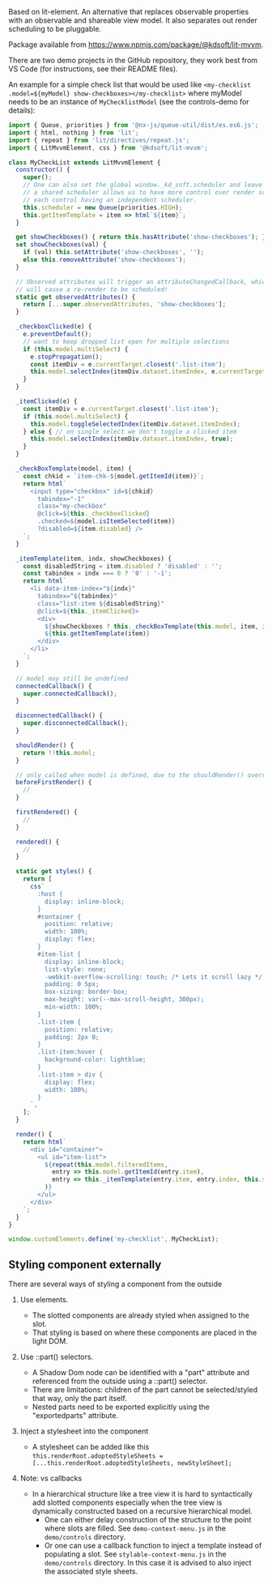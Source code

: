 Based on lit-element. An alternative that replaces observable properties with an observable
and shareable view model. It also separates out render scheduling to be pluggable.

Package available from https://www.npmjs.com/package/@kdsoft/lit-mvvm.

There are two demo projects in the GitHub repository, they work best from VS Code (for instructions, see their README files).

An example for a simple check list that would be used like
 `<my-checklist .model=${myModel} show-checkboxes></my-checklist>` where myModel needs to be an instance of `MyChecklistModel` (see the controls-demo for details):

```javascript
import { Queue, priorities } from '@nx-js/queue-util/dist/es.es6.js';
import { html, nothing } from 'lit';
import { repeat } from 'lit/directives/repeat.js';
import { LitMvvmElement, css } from '@kdsoft/lit-mvvm';

class MyCheckList extends LitMvvmElement {
  constructor() {
    super();
    // One can also set the global window._kd_soft.scheduler and leave this.scheduler unassigned,
    // a shared scheduler allows us to have more control over render scheduling compared to
    // each control having an independent scheduler.
    this.scheduler = new Queue(priorities.HIGH);
    this.getItemTemplate = item => html`${item}`;
  }

  get showCheckboxes() { return this.hasAttribute('show-checkboxes'); }
  set showCheckboxes(val) {
    if (val) this.setAttribute('show-checkboxes', '');
    else this.removeAttribute('show-checkboxes');
  }

  // Observed attributes will trigger an attributeChangedCallback, which in turn 
  // will cause a re-render to be scheduled!
  static get observedAttributes() {
    return [...super.observedAttributes, 'show-checkboxes'];
  }

  _checkboxClicked(e) {
    e.preventDefault();
    // want to keep dropped list open for multiple selections
    if (this.model.multiSelect) {
      e.stopPropagation();
      const itemDiv = e.currentTarget.closest('.list-item');
      this.model.selectIndex(itemDiv.dataset.itemIndex, e.currentTarget.checked);
    }
  }

  _itemClicked(e) {
    const itemDiv = e.currentTarget.closest('.list-item');
    if (this.model.multiSelect) {
      this.model.toggleSelectedIndex(itemDiv.dataset.itemIndex);
    } else { // on single select we don't toggle a clicked item
      this.model.selectIndex(itemDiv.dataset.itemIndex, true);
    }
  }

  _checkBoxTemplate(model, item) {
    const chkid = `item-chk-${model.getItemId(item)}`;
    return html`
      <input type="checkbox" id=${chkid}
        tabindex="-1"
        class="my-checkbox"
        @click=${this._checkboxClicked}
        .checked=${model.isItemSelected(item)}
        ?disabled=${item.disabled} />
    `;
  }

  _itemTemplate(item, indx, showCheckboxes) {
    const disabledString = item.disabled ? 'disabled' : '';
    const tabindex = indx === 0 ? '0' : '-1';
    return html`
      <li data-item-index="${indx}"
        tabindex="${tabindex}"
        class="list-item ${disabledString}"
        @click=${this._itemClicked}>
        <div>
          ${showCheckboxes ? this._checkBoxTemplate(this.model, item, indx) : nothing}
          ${this.getItemTemplate(item)}
        </div>
      </li>
    `;
  }

  // model may still be undefined
  connectedCallback() {
    super.connectedCallback();
  }

  disconnectedCallback() {
    super.disconnectedCallback();
  }

  shouldRender() {
    return !!this.model;
  }

  // only called when model is defined, due to the shouldRender() override
  beforeFirstRender() {
    //
  }

  firstRendered() {
    //
  }

  rendered() {
    //
  }

  static get styles() {
    return [
      css`
        :host {
          display: inline-block;
        }
        #container {
          position: relative;
          width: 100%;
          display: flex;
        }
        #item-list {
          display: inline-block;
          list-style: none;
          -webkit-overflow-scrolling: touch; /* Lets it scroll lazy */
          padding: 0 5px;
          box-sizing: border-box;
          max-height: var(--max-scroll-height, 300px);
          min-width: 100%;
        }
        .list-item {
          position: relative;
          padding: 2px 0;
        }
        .list-item:hover {
          background-color: lightblue;
        }
        .list-item > div {
          display: flex;
          width: 100%;
        }
      `,
    ];
  }

  render() {
    return html`
      <div id="container">
        <ul id="item-list">
          ${repeat(this.model.filteredItems,
            entry => this.model.getItemId(entry.item),
            entry => this._itemTemplate(entry.item, entry.index, this.showCheckboxes)
          )}
        </ul>
      </div>
    `;
  }
}

window.customElements.define('my-checklist', MyCheckList);
```

## Styling component externally 
There are several ways of styling a component from the outside

1. Use <slot> elements. 
   * The slotted components are already styled when assigned to the slot.
   * That styling is based on where these components are placed in the light DOM.

2. Use ::part() selectors.
   * A Shadow Dom node can be identified with a "part" attribute and referenced from the outside using a ::part() selector.
   * There are limitations: children of the part cannot be selected/styled that way, only the part itself.
   * Nested parts need to be exported explicitly using the "exportedparts" attribute.

3. Inject a stylesheet into the component
   * A stylesheet can be added like this
   `this.renderRoot.adoptedStyleSheets = [...this.renderRoot.adoptedStyleSheets, newStyleSheet];`

4. Note: <slot> vs callbacks
   * In a hierarchical structure like a tree view it is hard to syntactically add slotted components especially when the tree view is dynamically constructed based on a recursive hierarchical model.
     * One can either delay construction of the structure to the point where slots are filled. See `demo-context-menu.js` in the `demo/controls` directory.
     * Or one can use a callback function to inject a template instead of populating a slot. See `stylable-context-menu.js` in the `demo/controls` directory. In this case it is advised to also inject the associated style sheets.